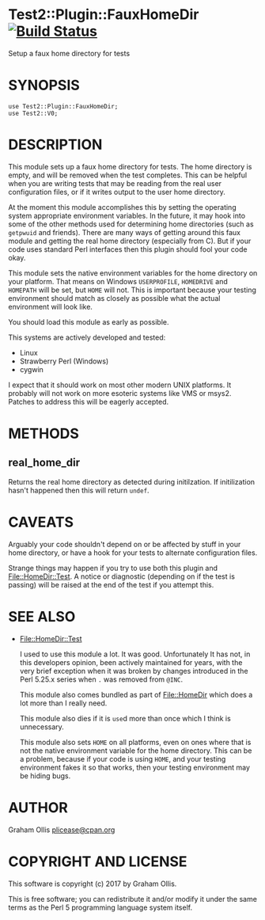 # Test2::Plugin::FauxHomeDir [![Build Status](https://secure.travis-ci.org/plicease/Test2-Plugin-FauxHomeDir.png)](http://travis-ci.org/plicease/Test2-Plugin-FauxHomeDir)

Setup a faux home directory for tests

# SYNOPSIS

    use Test2::Plugin::FauxHomeDir;
    use Test2::V0;

# DESCRIPTION

This module sets up a faux home directory for tests. The home directory 
is empty, and will be removed when the test completes.  This can be 
helpful when you are writing tests that may be reading from the real 
user configuration files, or if it writes output to the user home 
directory.

At the moment this module accomplishes this by setting the operating 
system appropriate environment variables. In the future, it may hook 
into some of the other methods used for determining home directories 
(such as `getpwuid` and friends).  There are many ways of getting 
around this faux module and getting the real home directory (especially
from C).  But if your code uses standard Perl interfaces then this 
plugin should fool your code okay.

This module sets the native environment variables for the home directory 
on your platform.  That means on Windows `USERPROFILE`, `HOMEDRIVE` 
and `HOMEPATH` will be set, but `HOME` will not.  This is important 
because your testing environment should match as closely as possible 
what the actual environment will look like.

You should load this module as early as possible.

This systems are actively developed and tested:

- Linux
- Strawberry Perl (Windows)
- cygwin

I expect that it should work on most other modern UNIX platforms.  It 
probably will not work on more esoteric systems like VMS or msys2.  
Patches to address this will be eagerly accepted.

# METHODS

## real\_home\_dir

Returns the real home directory as detected during initilzation.  If
initilization hasn't happened then this will return `undef`.

# CAVEATS

Arguably your code shouldn't depend on or be affected by stuff in your 
home directory, or have a hook for your tests to alternate configuration 
files.

Strange things may happen if you try to use both this plugin and
[File::HomeDir::Test](https://metacpan.org/pod/File::HomeDir::Test).  A notice or diagnostic (depending on if the
test is passing) will be raised at the end of the test if you attempt this.

# SEE ALSO

- [File::HomeDir::Test](https://metacpan.org/pod/File::HomeDir::Test)

    I used to use this module a lot.  It was good.  Unfortunately It has 
    not, in this developers opinion, been actively maintained for years, with 
    the very brief exception when it was broken by changes introduced in the 
    Perl 5.25.x series when `.` was removed from `@INC`.

    This module also comes bundled as part of [File::HomeDir](https://metacpan.org/pod/File::HomeDir) which does a 
    lot more than I really need.

    This module also dies if it is `use`d more than once which I think is 
    unnecessary.

    This module also sets `HOME` on all platforms, even on ones where that 
    is not the native environment variable for the home directory.  This can 
    be a problem, because if your code is using `HOME`, and your testing 
    environment fakes it so that works, then your testing environment may be
    hiding bugs.

# AUTHOR

Graham Ollis <plicease@cpan.org>

# COPYRIGHT AND LICENSE

This software is copyright (c) 2017 by Graham Ollis.

This is free software; you can redistribute it and/or modify it under
the same terms as the Perl 5 programming language system itself.
